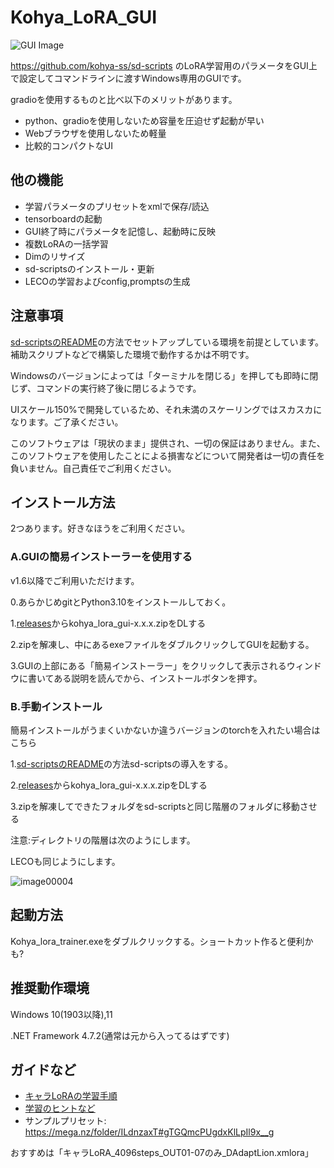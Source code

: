 # Kohya_LoRA_GUI

![GUI Image](https://github.com/RedRayz/Kohya_lora_param_gui/assets/71994877/621d1c16-d77e-4520-9f58-c374ca0b5cc3)


https://github.com/kohya-ss/sd-scripts のLoRA学習用のパラメータをGUI上で設定してコマンドラインに渡すWindows専用のGUIです。

gradioを使用するものと比べ以下のメリットがあります。
- python、gradioを使用しないため容量を圧迫せず起動が早い
- Webブラウザを使用しないため軽量
- 比較的コンパクトなUI

## 他の機能
* 学習パラメータのプリセットをxmlで保存/読込
* tensorboardの起動
* GUI終了時にパラメータを記憶し、起動時に反映
* 複数LoRAの一括学習
* Dimのリサイズ
* sd-scriptsのインストール・更新
* LECOの学習およびconfig,promptsの生成

## 注意事項
[sd-scriptsのREADME](https://github.com/kohya-ss/sd-scripts/blob/main/README-ja.md)の方法でセットアップしている環境を前提としています。
補助スクリプトなどで構築した環境で動作するかは不明です。

Windowsのバージョンによっては「ターミナルを閉じる」を押しても即時に閉じず、コマンドの実行終了後に閉じるようです。

UIスケール150%で開発しているため、それ未満のスケーリングではスカスカになります。ご了承ください。

このソフトウェアは「現状のまま」提供され、一切の保証はありません。また、このソフトウェアを使用したことによる損害などについて開発者は一切の責任を負いません。自己責任でご利用ください。


## インストール方法
2つあります。好きなほうをご利用ください。

### A.GUIの簡易インストーラーを使用する
v1.6以降でご利用いただけます。

0.あらかじめgitとPython3.10をインストールしておく。

1.[releases](https://github.com/RedRayz/Kohya_lora_param_gui/releases)からkohya_lora_gui-x.x.x.zipをDLする

2.zipを解凍し、中にあるexeファイルをダブルクリックしてGUIを起動する。

3.GUIの上部にある「簡易インストーラー」をクリックして表示されるウィンドウに書いてある説明を読んでから、インストールボタンを押す。

### B.手動インストール
簡易インストールがうまくいかないか違うバージョンのtorchを入れたい場合はこちら

1.[sd-scriptsのREADME](https://github.com/kohya-ss/sd-scripts/blob/main/README-ja.md)の方法sd-scriptsの導入をする。

2.[releases](https://github.com/RedRayz/Kohya_lora_param_gui/releases)からkohya_lora_gui-x.x.x.zipをDLする

3.zipを解凍してできたフォルダをsd-scriptsと同じ階層のフォルダに移動させる

注意:ディレクトリの階層は次のようにします。

LECOも同じようにします。

![image00004](https://github.com/RedRayz/Kohya_lora_param_gui/assets/71994877/9e078566-217e-4a45-b65a-b49014c2d680)


## 起動方法
Kohya_lora_trainer.exeをダブルクリックする。ショートカット作ると便利かも?

## 推奨動作環境
Windows 10(1903以降),11

.NET Framework 4.7.2(通常は元から入ってるはずです)

## ガイドなど

* [キャラLoRAの学習手順](./docs/guide_for_chara.md)
* [学習のヒントなど](./docs/tips.md)
* サンプルプリセット: https://mega.nz/folder/ILdnzaxT#gTGQmcPUgdxKlLpIl9x__g

おすすめは「キャラLoRA_4096steps_OUT01-07のみ_DAdaptLion.xmlora」
